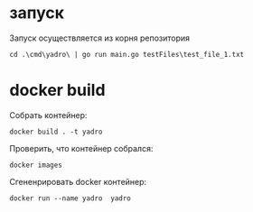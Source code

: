 # запуск
Запуск осуществляется из корня репозитория
```
cd .\cmd\yadro\ | go run main.go testFiles\test_file_1.txt
```
# docker build
Собрать контейнер:
```
docker build . -t yadro 
```
Проверить, что контейнер собрался:
```
docker images  
```
Сгененрировать docker контейнер:
```
docker run --name yadro  yadro 
```
